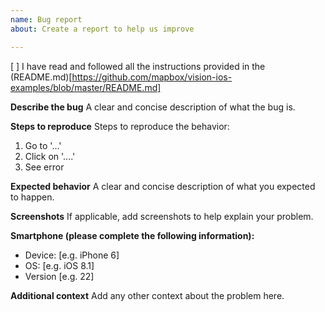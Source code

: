 ```yaml
---
name: Bug report
about: Create a report to help us improve

---
```


[ ] I have read and followed all the instructions provided in the (README.md)[https://github.com/mapbox/vision-ios-examples/blob/master/README.md]

**Describe the bug**
A clear and concise description of what the bug is.

**Steps to reproduce**
Steps to reproduce the behavior:
1. Go to '...'
1. Click on '....'
1. See error

**Expected behavior**
A clear and concise description of what you expected to happen.

**Screenshots**
If applicable, add screenshots to help explain your problem.

**Smartphone (please complete the following information):**
 - Device: [e.g. iPhone 6]
 - OS: [e.g. iOS 8.1]
 - Version [e.g. 22]

**Additional context**
Add any other context about the problem here.
